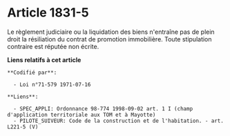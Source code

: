 # Article 1831-5

Le règlement judiciaire ou la liquidation des biens n'entraîne pas de plein droit la résiliation du contrat de promotion
immobilière. Toute stipulation contraire est réputée non écrite.

**Liens relatifs à cet article**

	**Codifié par**:

	  - Loi n°71-579 1971-07-16

	**Liens**:

	  - SPEC_APPLI: Ordonnance 98-774 1998-09-02 art. 1 I (champ d'application territoriale aux TOM et à Mayotte)
	  - PILOTE_SUIVEUR: Code de la construction et de l'habitation. - art. L221-5 (V)
